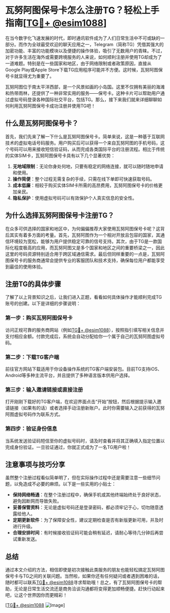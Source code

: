 # 瓦努阿图保号卡怎么注册TG？轻松上手指南[[TG💪+ @esim1088](https://t.me/s/esim1088)]

在当今数字化飞速发展的时代，即时通讯软件成为了人们日常生活中不可或缺的一部分。而作为全球最受欢迎的聊天应用之一，Telegram（简称TG）凭借其强大的加密功能、丰富的功能模块以及便捷的操作体验，吸引了无数用户的青睐。不过，对于许多生活在海外或需要跨境服务的人来说，如何顺利注册并使用TG却成为了一道难题。特别是在一些国家和地区，由于网络限制或者政策原因，直接从Google Play或Apple Store下载TG应用程序可能并不方便。这时候，瓦努阿图保号卡就显得尤为重要了。

瓦努阿图位于南太平洋西部，是一个风景如画的小岛国。这里不仅拥有美丽的海滩和热带雨林，还提供了一种非常实用的服务——保号卡。这种卡片可以帮助用户通过虚拟号码登录各种国际社交平台，包括TG。那么，接下来我们就来详细聊聊如何利用瓦努阿图保号卡成功注册并使用TG吧！

## 什么是瓦努阿图保号卡？

首先，我们先来了解一下什么是瓦努阿图保号卡。简单来说，这是一种基于互联网技术的虚拟电话号码服务。用户购买后可以获得一个来自瓦努阿图的手机号码，这个号码可以用来接收短信验证码，从而完成各类国际平台的注册流程。相比于传统的实体SIM卡，瓦努阿图保号卡具有以下几个显著优势：

1. **无地域限制**：无论你身处何地，只要有稳定的网络连接，就可以随时随地申请和使用。
2. **操作简便**：整个过程无需复杂的手续，只需在线下单即可快速获取号码。
3. **成本低廉**：相较于购买实体SIM卡所需的高昂费用，瓦努阿图保号卡的价格更加亲民。
4. **隐私保护**：使用虚拟号码可以有效保护个人真实信息的安全性。

## 为什么选择瓦努阿图保号卡注册TG？

在众多可供选择的国家和地区中，为何偏偏推荐大家使用瓦努阿图保号卡呢？这背后其实有着多方面的考量。首先，瓦努阿图作为一个相对开放且包容的国家，其通信环境较为宽松，能够为用户提供稳定可靠的信号支持。其次，由于TG是一款国际化程度极高的应用，而瓦努阿图又是多个国家和地区之间的重要桥梁之一，因此这里的号码资源特别适合用于跨区域通信需求。最后但同样重要的一点是，瓦努阿图保号卡的服务商通常会提供专业的客服团队和技术支持，确保每位用户都能享受到最佳的使用体验。

## 注册TG的具体步骤

了解了以上背景知识之后，让我们进入正题，看看如何具体操作才能顺利完成TG账号的创建。以下是详细的步骤说明：

### 第一步：购买瓦努阿图保号卡

访问正规可靠的服务商网站（例如[TG💪+ @esim1088](https://t.me/s/esim1088)），按照指引填写相关信息并支付相应金额。付款完成后，系统会自动分配给你一个属于自己的瓦努阿图虚拟号码。

### 第二步：下载TG客户端

前往官方网站下载适用于你设备操作系统的TG客户端安装包。目前TG支持iOS、Android等多种主流平台，并且提供了多种语言版本供用户选择。

### 第三步：输入邀请链接或直接注册

打开刚刚下载好的TG客户端，在欢迎界面点击“开始”按钮，然后根据提示输入邀请链接（如果有的话）或者选择手动注册新账户。此时你需要输入之前获得的瓦努阿图虚拟号码作为联系方式。

### 第四步：验证身份信息

当系统发送验证码短信至你的虚拟号码时，请及时查看并将其正确填入指定位置以完成身份验证。一旦验证通过，你就正式成为了一名TG用户啦！

## 注意事项与技巧分享

虽然整个注册过程看似简单明了，但在实际操作过程中还是需要注意一些细节问题，以免造成不必要的麻烦。以下是一些实用的小贴士：

- **保持网络畅通**：在整个注册过程中，确保手机或其他终端始终处于良好状态，避免因断网而导致失败。
- **妥善保管资料**：无论是虚拟号码还是登录密码，都必须牢记于心，切勿随意透露给他人。
- **定期更新软件**：为了保障安全性，建议定期检查是否有新版更新可用，并及时进行升级。
- **合理安排时间**：有时候接收验证码可能会稍有延迟，请耐心等待几分钟后再尝试重新发送。

## 总结

通过本文介绍的方法，相信即使是初次接触此类服务的朋友也能轻松搞定瓦努阿图保号卡与TG之间的关联问题。当然啦，如果你还有任何疑问或者遇到困难的话，随时都可以联系[TG💪+ @esim1088](https://t.me/s/esim1088)寻求帮助哦！总之，有了瓦努阿图保号卡的帮助，无论是日常生活交流还是商务洽谈沟通都将变得更加顺畅便捷。赶快行动起来吧，让这个世界因你而更精彩！

[[TG💪+ @esim1088](https://t.me/s/esim1088) ![Image](https://i.postimg.cc/4NQfJmqS/Snipaste-2025-05-13-00-14-12.png)]